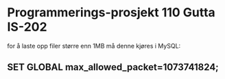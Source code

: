 # Programmerings-prosjekt 110 Gutta IS-202

for å laste opp filer større enn 1MB må denne kjøres i MySQL:
## SET GLOBAL max_allowed_packet=1073741824;
